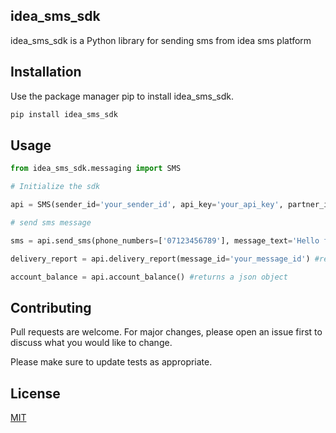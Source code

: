 ## idea_sms_sdk

idea_sms_sdk is a Python library for sending sms from idea sms platform

## Installation

Use the package manager pip to install idea_sms_sdk.

```bash
pip install idea_sms_sdk
```

## Usage

```python
from idea_sms_sdk.messaging import SMS

# Initialize the sdk

api = SMS(sender_id='your_sender_id', api_key='your_api_key', partner_id='yourpartner_id')

# send sms message

sms = api.send_sms(phone_numbers=['07123456789'], message_text='Hello from Idea Sms') #returns a json object.

delivery_report = api.delivery_report(message_id='your_message_id') #returns a json object

account_balance = api.account_balance() #returns a json object

```

## Contributing
Pull requests are welcome. For major changes, please open an issue first to discuss what you would like to change.

Please make sure to update tests as appropriate.

## License
[MIT](https://choosealicense.com/licenses/mit/)
